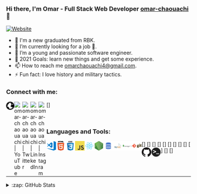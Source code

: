
### Hi there, I'm Omar - Full Stack Web Developer [omar-chaouachi][website] 👋

[![Website](https://img.shields.io/website?label=omar-chaouachi.herokuapp.com&style=for-the-badge&url=https%3A%2F%2Fomar-chaouachi.herokuapp.com)](https://omar-chaouachi.herokuapp.com)


- 🔭 I'm a new graduated from RBK.
- 🌱 I’m currently looking for a job 🤣.
- 🧒 I’m a young and passionate software engineer.
- 🥅 2021 Goals: learn new things and get some experience.
- 📫 How to reach me omarchaouachi4@gmail.com.
- ⚡ Fun fact: I love history and military tactics.


### Connect with me:

[<img align="left" alt="omar-chaouachi.herokuapp.com" width="22px" src="https://raw.githubusercontent.com/iconic/open-iconic/master/svg/globe.svg" />][website]
[<img align="left" alt="omar-chaouachi | YouTube" width="22px" src="https://cdn.jsdelivr.net/npm/simple-icons@v3/icons/medium.svg" />]
[<img align="left" alt="omar-chaouachi | Twitter" width="22px" src="https://cdn.jsdelivr.net/npm/simple-icons@v3/icons/facebook.svg" />][facebook]
[<img align="left" alt="omar-chaouachi | LinkedIn" width="22px" src="https://cdn.jsdelivr.net/npm/simple-icons@v3/icons/linkedin.svg" />][linkedin]
[<img align="left" alt="omar-chaouachi | Instagram" width="22px" src="https://cdn.jsdelivr.net/npm/simple-icons@v3/icons/instagram.svg" />][instagram]

<br />

### Languages and Tools:

[<img align="left" alt="Visual Studio Code" width="26px" src="https://raw.githubusercontent.com/github/explore/80688e429a7d4ef2fca1e82350fe8e3517d3494d/topics/visual-studio-code/visual-studio-code.png" />]
[<img align="left" alt="HTML5" width="26px" src="https://raw.githubusercontent.com/github/explore/80688e429a7d4ef2fca1e82350fe8e3517d3494d/topics/html/html.png" />]
[<img align="left" alt="CSS3" width="26px" src="https://raw.githubusercontent.com/github/explore/80688e429a7d4ef2fca1e82350fe8e3517d3494d/topics/css/css.png" />]
[<img align="left" alt="JavaScript" width="26px" src="https://raw.githubusercontent.com/github/explore/80688e429a7d4ef2fca1e82350fe8e3517d3494d/topics/javascript/javascript.png" />]
[<img align="left" alt="React" width="26px" src="https://raw.githubusercontent.com/github/explore/80688e429a7d4ef2fca1e82350fe8e3517d3494d/topics/react/react.png" />]
[<img align="left" alt="Node.js" width="26px" src="https://raw.githubusercontent.com/github/explore/80688e429a7d4ef2fca1e82350fe8e3517d3494d/topics/nodejs/nodejs.png" />]
[<img align="left" alt="SQL" width="26px" src="https://raw.githubusercontent.com/github/explore/80688e429a7d4ef2fca1e82350fe8e3517d3494d/topics/sql/sql.png" />]
[<img align="left" alt="MySQL" width="26px" src="https://raw.githubusercontent.com/github/explore/80688e429a7d4ef2fca1e82350fe8e3517d3494d/topics/mysql/mysql.png" />]
[<img align="left" alt="MongoDB" width="26px" src="https://raw.githubusercontent.com/github/explore/80688e429a7d4ef2fca1e82350fe8e3517d3494d/topics/mongodb/mongodb.png" />]
[<img align="left" alt="Git" width="26px" src="https://raw.githubusercontent.com/github/explore/80688e429a7d4ef2fca1e82350fe8e3517d3494d/topics/git/git.png" />]
[<img align="left" alt="GitHub" width="26px" src="https://raw.githubusercontent.com/github/explore/78df643247d429f6cc873026c0622819ad797942/topics/github/github.png" />]
[<img align="left" alt="Terminal" width="26px" src="https://raw.githubusercontent.com/github/explore/80688e429a7d4ef2fca1e82350fe8e3517d3494d/topics/terminal/terminal.png" />]

<br />
<br />

---
<details>
  <summary>:zap: GitHub Stats</summary>

  <img align="left" alt="omar-chaouachi's GitHub Stats" src="https://github-readme-stats.omar-chaouachi.vercel.app/api?username=omar-chaouachi&show_icons=true&hide_border=true" />
![Anurag's github stats](https://github-readme-stats.vercel.app/api?username=anuraghazra&show_icons=true&theme=merko)

</details>

[website]: https://omar-chaouachi.herokuapp.com
[facebook]: https://www.facebook.com/omar.chaouachi
[instagram]: https://www.instagram.com/omarchaouachi
[linkedin]: https://www.linkedin.com/in/omar-chaouachi-8a9137202
